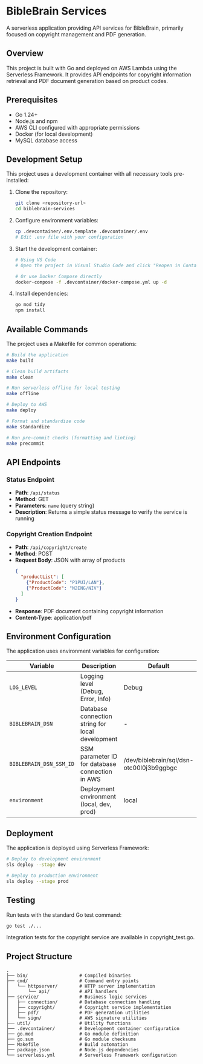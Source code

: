 # BibleBrain Services

A serverless application providing API services for BibleBrain, primarily focused on copyright management and PDF generation.

## Overview

This project is built with Go and deployed on AWS Lambda using the Serverless Framework. It provides API endpoints for copyright information retrieval and PDF document generation based on product codes.

## Prerequisites

- Go 1.24+
- Node.js and npm
- AWS CLI configured with appropriate permissions
- Docker (for local development)
- MySQL database access

## Development Setup

This project uses a development container with all necessary tools pre-installed:

1. Clone the repository:
   ```sh
   git clone <repository-url>
   cd biblebrain-services
   ```

2. Configure environment variables:
   ```sh
   cp .devcontainer/.env.template .devcontainer/.env
   # Edit .env file with your configuration
   ```

3. Start the development container:
   ```sh
   # Using VS Code
   # Open the project in Visual Studio Code and click "Reopen in Container"
   
   # Or use Docker Compose directly
   docker-compose -f .devcontainer/docker-compose.yml up -d
   ```

4. Install dependencies:
   ```sh
   go mod tidy
   npm install
   ```

## Available Commands

The project uses a Makefile for common operations:

```sh
# Build the application
make build

# Clean build artifacts
make clean

# Run serverless offline for local testing
make offline

# Deploy to AWS
make deploy

# Format and standardize code
make standardize

# Run pre-commit checks (formatting and linting)
make precommit
```

## API Endpoints

### Status Endpoint

- **Path**: `/api/status`
- **Method**: GET
- **Parameters**: `name` (query string)
- **Description**: Returns a simple status message to verify the service is running

### Copyright Creation Endpoint

- **Path**: `/api/copyright/create`
- **Method**: POST
- **Request Body**: JSON with array of products
  ```json
  {
    "productList": [
      {"ProductCode": "P1PUI/LAN"},
      {"ProductCode": "N2ENG/NIV"}
    ]
  }
  ```
- **Response**: PDF document containing copyright information
- **Content-Type**: application/pdf

## Environment Configuration

The application uses environment variables for configuration:

| Variable | Description | Default |
|----------|-------------|---------|
| `LOG_LEVEL` | Logging level (Debug, Error, Info) | Debug |
| `BIBLEBRAIN_DSN` | Database connection string for local development | - |
| `BIBLEBRAIN_DSN_SSM_ID` | SSM parameter ID for database connection in AWS | /dev/biblebrain/sql/dsn-otc00l0j3b9ggbgc |
| `environment` | Deployment environment (local, dev, prod) | local |

## Deployment

The application is deployed using Serverless Framework:

```sh
# Deploy to development environment
sls deploy --stage dev

# Deploy to production environment
sls deploy --stage prod
```

## Testing

Run tests with the standard Go test command:

```sh
go test ./...
```

Integration tests for the copyright service are available in copyright_test.go.

## Project Structure

```
.
├── bin/                   # Compiled binaries
├── cmd/                   # Command entry points
│   └── httpserver/        # HTTP server implementation
│       └── api/           # API handlers
├── service/               # Business logic services
│   ├── connection/        # Database connection handling
│   ├── copyright/         # Copyright service implementation
│   ├── pdf/               # PDF generation utilities
│   └── sign/              # AWS signature utilities
├── util/                  # Utility functions
├── .devcontainer/         # Development container configuration
├── go.mod                 # Go module definition
├── go.sum                 # Go module checksums
├── Makefile               # Build automation
├── package.json           # Node.js dependencies
└── serverless.yml         # Serverless Framework configuration
```
